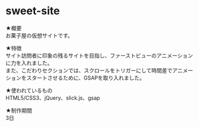 # sweet-site  
★概要  
お菓子屋の仮想サイトです。  

★特徴  
サイト訪問者に印象の残るサイトを目指し、ファーストビューのアニメーションに力を入れました。  
また、こだわりセクションでは、スクロールをトリガーにして時間差でアニメーションをスタートさせるために、GSAPを取り入れました。  

★使われているもの  
HTML5/CSS3、jQuery、slick.js、gsap  

★制作期間  
3日
